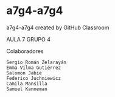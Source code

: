# a7g4-a7g4
a7g4-a7g4 created by GitHub Classroom

AULA 7 GRUPO 4

Colaboradores

    Sergio Román Zelarayán
    Emma Vilma Gutiérrez
    Salomon Jabie
    Federico Juchniewicz
    Camila Mansilla
    Samuel Kanneman
    
